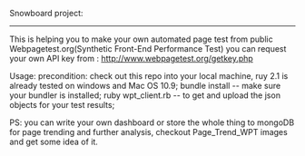 Snowboard project:

------

This is helping you to make your own automated page test from public Webpagetest.org(Synthetic Front-End Performance Test)
you can request your own API key from : http://www.webpagetest.org/getkey.php

Usage:
    precondition: check out this repo into your local machine, ruy 2.1 is already tested on windows and Mac OS 10.9; 
    bundle install  -- make sure your bundler is installed; 
    ruby wpt_client.rb -- to get and upload the json objects for your test results; 

PS: you can write your own dashboard or store the whole thing to mongoDB for page trending and further analysis, checkout Page_Trend_WPT images and get some idea of it.